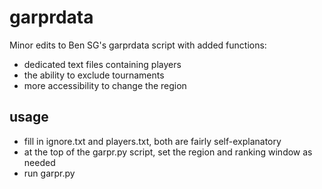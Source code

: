 # garprdata
Minor edits to Ben SG's garprdata script with added functions:
* dedicated text files containing players
* the ability to exclude tournaments
* more accessibility to change the region
## usage
* fill in ignore.txt and players.txt, both are fairly self-explanatory
* at the top of the garpr.py script, set the region and ranking window as needed
* run garpr.py

